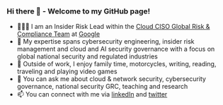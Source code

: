 ### Hi there 👋 - Welcome to my GitHub page!
- 👨🏾‍💻 I am an Insider Risk Lead within the [Cloud CISO Global Risk & Compliance Team](https://cloud.google.com/security/gcat#office-of-the-ciso) at [Google](https://cloud.google.com/)
- 🔭 My expertise spans cybersecurity engineering, insider risk management and cloud and AI security governance with a focus on global national security and regulated industries
- 🎉 Outside of work, I enjoy family time, motorcycles, writing, reading, traveling and playing video games
- 💬 You can ask me about cloud & network security, cybersecurity governance, national security GRC, teaching and research
- 📫 You can connect with me via [linkedIn](https://www.linkedin.com/in/iwazirijr/) and [twitter](https://twitter.com/iwazirijr/)
<!--
**iwazirijr/iwazirijr** is a ✨ _special_ ✨ repository because its `README.md` (this file) appears on your GitHub profile.

Here are some ideas to get you started:
- 🔭 I’m currently working on ...
- 🌱 I’m currently learning ...
- 👯 I’m looking to collaborate on ...
- 🤔 I’m looking for help with ...
- 📫 How to reach me: ...
- 😄 Pronouns: ...
- ⚡ Fun fact: ...
- This is me 😄
- 🔭 I’m currently working on one of the many amazing @microsoft AzureGov projects 
🔭 I’m currently working on
💬 Ask me about Cybersecurity
-->

